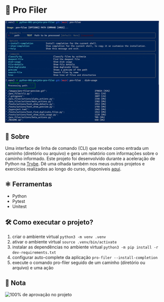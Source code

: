 # 🍖 Pro Filer

![Project](./project.png)

## 📘 Sobre

Uma interface de linha de comando (CLI) que recebe como entrada um caminho (diretório ou arquivo) e gera um relatório com informações sobre o caminho informado. Este projeto foi desenvolvido durante a aceleração de Python na [Trybe](https://www.betrybe.com/). Dê uma olhada também nos meus outros projetos e exercícios realizados ao longo do curso, disponíveis [aqui](https://github.com/coelhoreinaldo/trybe-python-course).

## ⚛️ Ferramentas

- Python
- Pytest
- Unitest

## 🛠️ Como executar o projeto?

1. criar o ambiente virtual
```python3 -m venv .venv```
2. ativar o ambiente virtual
```source .venv/bin/activate```
3. instalar as dependências no ambiente virtual
```python3 -m pip install -r dev-requirements.txt```
4. configurar auto-complete da aplicação
```pro-filer --install-completion```
5. execute o comando pro-filer seguido de um caminho (diretório ou arquivo) e uma ação

## 📝 Nota

![100% de aprovação no projeto](./grade.png)
